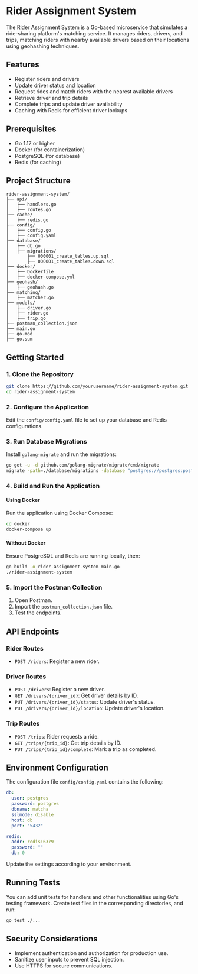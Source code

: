 
# Rider Assignment System

The Rider Assignment System is a Go-based microservice that simulates a ride-sharing platform's matching service. It manages riders, drivers, and trips, matching riders with nearby available drivers based on their locations using geohashing techniques.

## Features

- Register riders and drivers
- Update driver status and location
- Request rides and match riders with the nearest available drivers
- Retrieve driver and trip details
- Complete trips and update driver availability
- Caching with Redis for efficient driver lookups

## Prerequisites

- Go 1.17 or higher
- Docker (for containerization)
- PostgreSQL (for database)
- Redis (for caching)

## Project Structure

```
rider-assignment-system/
├── api/
│   ├── handlers.go
│   ├── routes.go
├── cache/
│   ├── redis.go
├── config/
│   ├── config.go
│   ├── config.yaml
├── database/
│   ├── db.go
│   ├── migrations/
│       ├── 000001_create_tables.up.sql
│       ├── 000001_create_tables.down.sql
├── docker/
│   ├── Dockerfile
│   ├── docker-compose.yml
├── geohash/
│   ├── geohash.go
├── matching/
│   ├── matcher.go
├── models/
│   ├── driver.go
│   ├── rider.go
│   ├── trip.go
├── postman_collection.json
├── main.go
├── go.mod
├── go.sum
```

## Getting Started

### 1. Clone the Repository

```bash
git clone https://github.com/yourusername/rider-assignment-system.git
cd rider-assignment-system
```

### 2. Configure the Application

Edit the `config/config.yaml` file to set up your database and Redis configurations.

### 3. Run Database Migrations

Install `golang-migrate` and run the migrations:

```bash
go get -u -d github.com/golang-migrate/migrate/cmd/migrate
migrate -path=./database/migrations -database "postgres://postgres:postgres@localhost:5432/matcha?sslmode=disable" up
```

### 4. Build and Run the Application

#### Using Docker

Run the application using Docker Compose:

```bash
cd docker
docker-compose up
```

#### Without Docker

Ensure PostgreSQL and Redis are running locally, then:

```bash
go build -o rider-assignment-system main.go
./rider-assignment-system
```

### 5. Import the Postman Collection

1. Open Postman.
2. Import the `postman_collection.json` file.
3. Test the endpoints.

## API Endpoints

### Rider Routes
- `POST /riders`: Register a new rider.

### Driver Routes
- `POST /drivers`: Register a new driver.
- `GET /drivers/{driver_id}`: Get driver details by ID.
- `PUT /drivers/{driver_id}/status`: Update driver's status.
- `PUT /drivers/{driver_id}/location`: Update driver's location.

### Trip Routes
- `POST /trips`: Rider requests a ride.
- `GET /trips/{trip_id}`: Get trip details by ID.
- `PUT /trips/{trip_id}/complete`: Mark a trip as completed.

## Environment Configuration

The configuration file `config/config.yaml` contains the following:

```yaml
db:
  user: postgres
  password: postgres
  dbname: matcha
  sslmode: disable
  host: db
  port: "5432"

redis:
  addr: redis:6379
  password: ""
  db: 0
```

Update the settings according to your environment.

## Running Tests

You can add unit tests for handlers and other functionalities using Go's testing framework. Create test files in the corresponding directories, and run:

```bash
go test ./...
```

## Security Considerations

- Implement authentication and authorization for production use.
- Sanitize user inputs to prevent SQL injection.
- Use HTTPS for secure communications.

